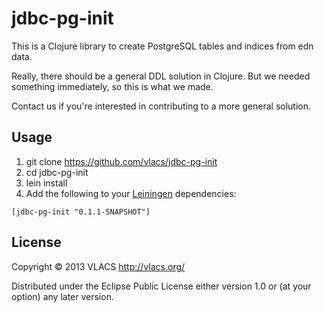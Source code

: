# jdbc-pg-init

This is a Clojure library to create PostgreSQL tables and indices from edn data.

Really, there should be a general DDL solution in Clojure. But we
needed something immediately, so this is what we made.

Contact us if you're interested in contributing to a more general solution.

## Usage

1. git clone https://github.com/vlacs/jdbc-pg-init
2. cd jdbc-pg-init
3. lein install
4. Add the following to your [Leiningen](https://github.com/technomancy/leiningen) dependencies:
```
[jdbc-pg-init "0.1.1-SNAPSHOT"]
```

## License

Copyright © 2013 VLACS http://vlacs.org/

Distributed under the Eclipse Public License either version 1.0 or (at
your option) any later version.
